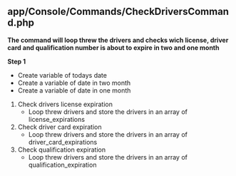 ## app/Console/Commands/CheckDriversCommand.php

**The command will loop threw the drivers and checks wich license, driver card and qualification number is about to expire in two and one month**

**Step 1**

- Create variable of todays date
- Create a variable of date in two month
- Create a variable of date in one month

1. Check drivers license expiration
    - Loop threw drivers and store the drivers in an array of license_expirations
2. Check driver card expiration
    - Loop threw drivers and store the drivers in an array of driver_card_expirations
3. Check qualification expiration
    - Loop threw drivers and store the drivers in an array of qualification_expiration
